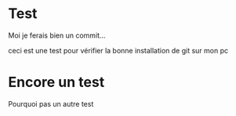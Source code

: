 # Test

Moi je ferais bien un commit...

ceci est une test pour vérifier la bonne installation de git sur mon pc

# Encore un test

Pourquoi pas un autre test